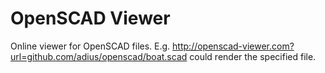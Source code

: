 # OpenSCAD Viewer

Online viewer for OpenSCAD files.
E.g. http://openscad-viewer.com?url=github.com/adius/openscad/boat.scad
could render the specified file.
